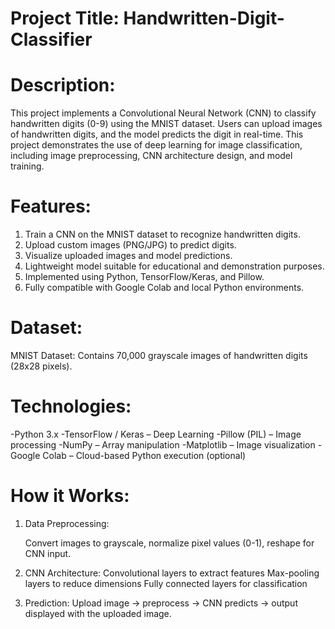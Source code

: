 # Project Title: Handwritten-Digit-Classifier

# Description:
This project implements a Convolutional Neural Network (CNN) to classify handwritten digits (0-9) using the MNIST dataset. Users can upload images of handwritten digits, and the model predicts the digit in real-time. This project demonstrates the use of deep learning for image classification, including image preprocessing, CNN architecture design, and model training.

# Features: 

1. Train a CNN on the MNIST dataset to recognize handwritten digits.
2. Upload custom images (PNG/JPG) to predict digits.
3. Visualize uploaded images and model predictions.
4. Lightweight model suitable for educational and demonstration purposes.
5. Implemented using Python, TensorFlow/Keras, and Pillow.
6. Fully compatible with Google Colab and local Python environments.

# Dataset:
MNIST Dataset: Contains 70,000 grayscale images of handwritten digits (28x28 pixels). 

# Technologies:
-Python 3.x
-TensorFlow / Keras – Deep Learning
-Pillow (PIL) – Image processing
-NumPy – Array manipulation
-Matplotlib – Image visualization
-Google Colab – Cloud-based Python execution (optional)

# How it Works:

1. Data Preprocessing:

   Convert images to grayscale, normalize pixel values (0-1), reshape for CNN input.

2. CNN Architecture:
   Convolutional layers to extract features
   Max-pooling layers to reduce dimensions
   Fully connected layers for classification

3. Prediction:
   Upload image → preprocess → CNN predicts → output displayed with the uploaded image.
